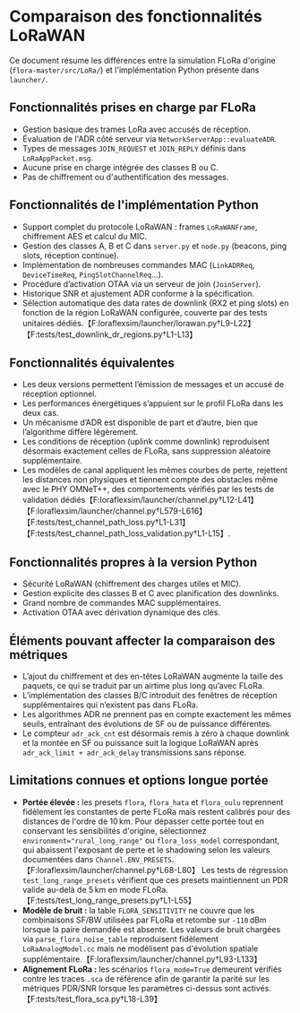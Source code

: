 # Comparaison des fonctionnalités LoRaWAN

Ce document résume les différences entre la simulation FLoRa d'origine
(`flora-master/src/LoRa/`) et l'implémentation Python présente dans `launcher/`.

## Fonctionnalités prises en charge par FLoRa

- Gestion basique des trames LoRa avec accusés de réception.
- Évaluation de l'ADR côté serveur via `NetworkServerApp::evaluateADR`.
- Types de messages ``JOIN_REQUEST`` et ``JOIN_REPLY`` définis dans
  `LoRaAppPacket.msg`.
- Aucune prise en charge intégrée des classes B ou C.
- Pas de chiffrement ou d'authentification des messages.

## Fonctionnalités de l'implémentation Python

- Support complet du protocole LoRaWAN : frames ``LoRaWANFrame``,
  chiffrement AES et calcul du MIC.
- Gestion des classes A, B et C dans `server.py` et `node.py` (beacons,
  ping slots, réception continue).
- Implémentation de nombreuses commandes MAC
  (``LinkADRReq``, ``DeviceTimeReq``, ``PingSlotChannelReq``…).
- Procédure d’activation OTAA via un serveur de join (`JoinServer`).
- Historique SNR et ajustement ADR conforme à la spécification.
- Sélection automatique des data rates de downlink (RX2 et ping slots) en
  fonction de la région LoRaWAN configurée, couverte par des tests unitaires
  dédiés.【F:loraflexsim/launcher/lorawan.py†L9-L22】【F:tests/test_downlink_dr_regions.py†L1-L13】

## Fonctionnalités équivalentes

- Les deux versions permettent l’émission de messages et un accusé de
  réception optionnel.
- Les performances énergétiques s’appuient sur le profil FLoRa dans les
  deux cas.
- Un mécanisme d’ADR est disponible de part et d’autre, bien que
  l’algorithme diffère légèrement.
- Les conditions de réception (uplink comme downlink) reproduisent
  désormais exactement celles de FLoRa, sans suppression aléatoire
  supplémentaire.
- Les modèles de canal appliquent les mêmes courbes de perte, rejettent les
  distances non physiques et tiennent compte des obstacles même avec le PHY
  OMNeT++, des comportements vérifiés par les tests de validation
  dédiés【F:loraflexsim/launcher/channel.py†L12-L41】【F:loraflexsim/launcher/channel.py†L579-L616】【F:tests/test_channel_path_loss.py†L1-L31】【F:tests/test_channel_path_loss_validation.py†L1-L15】.

## Fonctionnalités propres à la version Python

- Sécurité LoRaWAN (chiffrement des charges utiles et MIC).
- Gestion explicite des classes B et C avec planification des downlinks.
- Grand nombre de commandes MAC supplémentaires.
- Activation OTAA avec dérivation dynamique des clés.

## Éléments pouvant affecter la comparaison des métriques

- L’ajout du chiffrement et des en-têtes LoRaWAN augmente la taille des
  paquets, ce qui se traduit par un airtime plus long qu’avec FLoRa.
- L’implémentation des classes B/C introduit des fenêtres de réception
  supplémentaires qui n’existent pas dans FLoRa.
- Les algorithmes ADR ne prennent pas en compte exactement les mêmes
  seuils, entraînant des évolutions de SF ou de puissance différentes.
- Le compteur `adr_ack_cnt` est désormais remis à zéro à chaque downlink
  et la montée en SF ou puissance suit la logique LoRaWAN après
  `adr_ack_limit + adr_ack_delay` transmissions sans réponse.

## Limitations connues et options longue portée

- **Portée élevée :** les presets `flora`, `flora_hata` et `flora_oulu` reprennent fidèlement les constantes de perte FLoRa mais restent calibrés pour des distances de l'ordre de 10 km. Pour dépasser cette portée tout en conservant les sensibilités d'origine, sélectionnez `environment="rural_long_range"` ou `flora_loss_model` correspondant, qui abaissent l'exposant de perte et le shadowing selon les valeurs documentées dans `Channel.ENV_PRESETS`.【F:loraflexsim/launcher/channel.py†L68-L80】 Les tests de régression `test_long_range_presets` vérifient que ces presets maintiennent un PDR valide au-delà de 5 km en mode FLoRa.【F:tests/test_long_range_presets.py†L1-L55】
- **Modèle de bruit :** la table `FLORA_SENSITIVITY` ne couvre que les combinaisons SF/BW utilisées par FLoRa et retombe sur `-110` dBm lorsque la paire demandée est absente. Les valeurs de bruit chargées via `parse_flora_noise_table` reproduisent fidèlement `LoRaAnalogModel.cc` mais ne modélisent pas d'évolution spatiale supplémentaire.【F:loraflexsim/launcher/channel.py†L93-L133】
- **Alignement FLoRa :** les scénarios `flora_mode=True` demeurent vérifiés contre les traces `.sca` de référence afin de garantir la parité sur les métriques PDR/SNR lorsque les paramètres ci-dessus sont activés.【F:tests/test_flora_sca.py†L18-L39】
